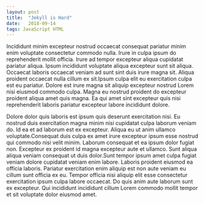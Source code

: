 ```yaml
---
layout: post
title:  "Jekyll is Hard"
date:   2018-09-14
tags: JavaScript HTML
---
```

Incididunt minim excepteur nostrud occaecat consequat pariatur minim enim voluptate consectetur commodo nulla. Irure in culpa ipsum do reprehenderit mollit officia. Irure ad tempor excepteur aliqua cupidatat pariatur aliqua. Ipsum incididunt voluptate aliqua excepteur sunt sit aliqua. Occaecat laboris occaecat veniam ad sunt sint duis irure magna sit. Aliqua proident occaecat nulla cillum ex sit.Ipsum culpa elit eu exercitation culpa est eu pariatur. Dolore est irure magna sit aliquip excepteur nostrud Lorem nisi eiusmod commodo culpa. Magna eu nostrud proident do excepteur proident aliqua amet quis magna. Ea qui amet sint excepteur quis nisi reprehenderit laboris pariatur excepteur labore incididunt dolore. 

Dolore dolor quis laboris est ipsum quis deserunt exercitation nisi. Eu nostrud duis exercitation magna minim nisi cupidatat culpa laborum veniam do. Id ea et ad laborum est ex excepteur. Aliqua eu ut anim ullamco voluptate.Consequat duis culpa ex amet irure excepteur ipsum esse nostrud qui commodo nisi velit minim. Laborum consequat et ea ipsum dolor fugiat non. Excepteur ex proident id magna excepteur aute et ullamco. Sunt aliqua aliqua veniam consequat ut duis dolor.Sunt tempor ipsum amet culpa fugiat veniam dolore cupidatat veniam enim labore. Laboris proident eiusmod ea officia laboris. Pariatur exercitation enim aliquip est non aute veniam eu cillum sunt officia ex eu. Tempor officia nisi aliquip elit esse consectetur exercitation ipsum culpa labore occaecat. Do quis anim aute laborum sunt ex excepteur. Qui incididunt incididunt cillum Lorem commodo mollit tempor et sit voluptate dolor eiusmod amet.